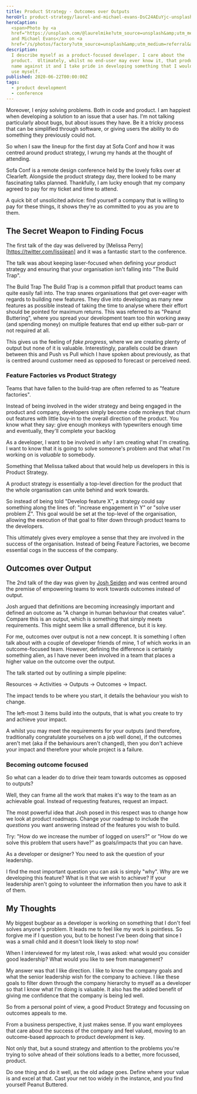 ```yaml
---
title: Product Strategy - Outcomes over Outputs
heroUrl: product-strategy/laurel-and-michael-evans-DsC24AEuYjc-unsplash.jpg
heroCaption:
  <span>Photo by <a
  href="https://unsplash.com/@laurelmike?utm_source=unsplash&amp;utm_medium=referral&amp;utm_content=creditCopyText">Laurel
  and Michael Evans</a> on <a
  href="/s/photos/factory?utm_source=unsplash&amp;utm_medium=referral&amp;utm_content=creditCopyText">Unsplash</a></span>
description:
  I describe myself as a product-focused developer. I care about the
  product.  Ultimately, whilst no end-user may ever know it, that product has my
  name against it and I take pride in developing something that I would want to
  use myself.
published: 2020-06-22T00:00:00Z
tags:
  - product development
  - conference
---
```


Moreover, I enjoy solving problems. Both in code and product. I am happiest when
developing a solution to an issue that a user has. I'm not talking particularly
about bugs, but about issues they have. Be it a tricky process that can be
simplified through software, or giving users the ability to do something they
previously could not.

So when I saw the lineup for the first day at Sofa Conf and how it was centred
around product strategy, I wrung my hands at the thought of attending.

Sofa Conf is a remote design conference held by the lovely folks over at
Clearleft. Alongside the product strategy day, there looked to be many
fascinating talks planned. Thankfully, I am lucky enough that my company agreed
to pay for my ticket and time to attend.

A quick bit of unsolicited advice: find yourself a company that is willing to
pay for these things, it shows they're as committed to you as you are to them.

## The Secret Weapon to Finding Focus

The first talk of the day was delivered by [Melissa
Perry][https://twitter.com/lissijean] and it was a fantastic start to the
conference.

The talk was about keeping laser-focused when defining your product strategy and
ensuring that your organisation isn't falling into "The Build Trap".

The Build Trap The Build Trap is a common pitfall that product teams can quite
easily fall into. The trap snares organisations that get over-eager with regards
to building new features. They dive into developing as many new features as
possible instead of taking the time to analyse where their effort should be
pointed for maximum returns. This was referred to as "Peanut Buttering", where
you spread your development team too thin working away (and spending money) on
multiple features that end up either sub-parr or not required at all.

This gives us the feeling of _fake progress_, where we are creating plenty of
output but none of it is valuable. Interestingly, parallels could be drawn
between this and Push vs Pull which I have spoken about previously, as that is
centred around customer need as opposed to forecast or perceived need.

### Feature Factories vs Product Strategy

Teams that have fallen to the build-trap are often referred to as "feature
factories".

Instead of being involved in the wider strategy and being engaged in the product
and company, developers simply become code monkeys that churn out features with
little buy-in to the overall direction of the product. You know what they say:
give enough monkeys with typewriters enough time and eventually, they'll
complete your backlog

As a developer, I want to be involved in _why_ I am creating what I'm creating.
I want to know that it is going to solve someone's problem and that what I'm
working on is _valuable_ to somebody.

Something that Melissa talked about that would help us developers in this is
Product Strategy.

A product strategy is essentially a top-level direction for the product that the
whole organisation can unite behind and work towards.

So instead of being told "Develop feature X", a strategy could say something
along the lines of: "increase engagement in Y" or "solve user problem Z". This
goal would be set at the top-level of the organisation, allowing the execution
of that goal to filter down through product teams to the developers.

This ultimately gives every employee a sense that they are involved in the
success of the organisation. Instead of being Feature Factories, we become
essential cogs in the success of the company.

## Outcomes over Output

The 2nd talk of the day was given by [Josh Seiden](https://twitter.com/jseiden)
and was centred around the premise of empowering teams to work towards outcomes
instead of output.

Josh argued that definitions are becoming increasingly important and defined an
outcome as "A change in human behaviour that creates value". Compare this is an
output, which is something that simply meets requirements. This might seem like
a small difference, but it is key.

For me, outcomes over output is not a new concept. It is something I often talk
about with a couple of developer friends of mine, 1 of which works in an
outcome-focused team. However, defining the difference is certainly something
alien, as I have never been involved in a team that places a higher value on the
outcome over the output.

The talk started out by outlining a simple pipeline:

Resources -> Activities -> Outputs -> Outcomes -> Impact.

The impact tends to be where you start, it details the behaviour you wish to
change.

The left-most 3 items build into the outputs, that is what you create to try and
achieve your impact.

A whilst you may meet the requirements for your outputs (and therefore,
traditionally congratulate yourselves on a job well done), if the outcomes
aren't met (aka if the behaviours aren't changed), then you don't achieve your
impact and therefore your whole project is a failure.

### Becoming outcome focused

So what can a leader do to drive their team towards outcomes as opposed to
outputs?

Well, they can frame all the work that makes it's way to the team as an
achievable goal. Instead of requesting features, request an impact.

The most powerful idea that Josh posed in this respect was to change how we look
at product roadmaps. Change your roadmap to include the _questions_ you want
answering instead of the features you wish to build.

Try: "How do we increase the number of logged on users?" or "How do we solve
this problem that users have?" as goals/impacts that you can have.

As a developer or designer? You need to ask the question of your leadership.

I find the most important question you can ask is simply "why". Why are we
developing this feature? What is it that we wish to achieve? If your leadership
aren't going to volunteer the information then you have to ask it of them.

## My Thoughts

My biggest bugbear as a developer is working on something that I don't feel
solves anyone's problem. It leads me to feel like my work is pointless. So
forgive me if I question you, but to be honest I've been doing that since I was
a small child and it doesn't look likely to stop now!

When I interviewed for my latest role, I was asked: what would you consider good
leadership? What would you like to see from management?

My answer was that I like direction. I like to know the company goals and what
the senior leadership wish for the company to achieve. I like these goals to
filter down through the company hierarchy to myself as a developer so that I
know what I'm doing is valuable. It also has the added benefit of giving me
confidence that the company is being led well.

So from a personal point of view, a good Product Strategy and focussing on
outcomes appeals to me.

From a business perspective, it just makes sense. If you want employees that
care about the success of the company and feel valued, moving to an
outcome-based approach to product development is key.

Not only that, but a sound strategy and attention to the problems you're trying
to solve ahead of their solutions leads to a better, more focussed, product.

Do one thing and do it well, as the old adage goes. Define where your value is
and excel at that. Cast your net too widely in the instance, and you find
yourself Peanut Buttered.
